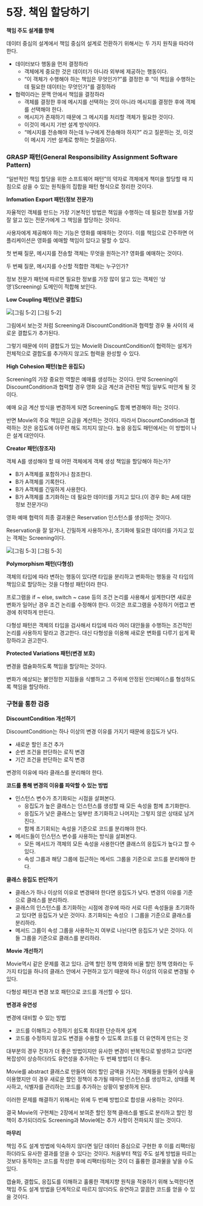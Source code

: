 # 5장. 책임 할당하기

**책임 주도 설계를 향해**

데이터 중심의 설계에서 책임 중심의 설계로 전환하기 위해서는 두 가지 원칙을 따라야 한다.

- 데이터보다 행동을 먼저 결정하라
    - 객체에게 중요한 것은 데이터가 아니라 외부에 제공하는 행동이다.
    - “이 객체가 수행해야 하는 책임은 무엇인가?”를 결정한 후 “이 책임을 수행하는 데 필요한 데이터는 무엇인가"를 결정하라
- 협력이라는 문맥 안에서 책임을 결정하라
    - 객체를 결정한 후에 메시지를 선택하는 것이 아니라 메시지를 결정한 후에 객체를 선택해야 한다.
    - 메시지가 존재하기 때문에 그 메시지를 처리할 객체가 필요한 것이다.
    - 이것이 메시지 기반 설계 방식이다.
    - “메시지를 전송해야 하는데 누구에게 전송해야 하지?” 라고 질문하는 것, 이것이 메시지 기반 설계로 향하는 첫걸음이다.
    

### GRASP 패턴(General Responsibility Assignment Software Pattern)

“일반적인 책임 할당을 위한 소프트웨어 패턴”의 약자로 객체에게 책미을 할당할 때 지침으로 삼을 수 있는 원칙들의 집합을 패턴 형식으로 정리한 것이다.

**Infomation Export 패턴(정보 전문가)**

자율적인 객체를 만드는 가장 기본적인 방법은 책임을 수행하는 데 필요한 정보를 가장 잘 알고 있는 전문가에게 그 책임을 할당하는 것이다.

사용자에게 제공해야 하는 기능은 영화를 예매하는 것이다. 이를 책임으로 간주하면 어플리케이션은 영화를 예매할 책임이 있다고 말할 수 있다.

첫 번째 질문, 메시지를 전송할 객체는 무엇을 원하는가? 영화를 예매하는 것이다.

두 번째 질문, 메시지를 수신할 적합한 객체는 누구인가?

정보 전문가 패턴에 따르면 필요한 정보를 가장 많이 알고 있는 객체인 ‘상영’(Screening) 도메인이 적합해 보인다.

**Low Coupling 패턴(낮은 결합도)**

![[그림 5-2]](https://github.com/swimming-lab/study-java-object/raw/master/05-movie-reservation-design-responsibility/5-2.png)
[그림 5-2]

그림에서 보는것 처럼 Screening과 DiscountCondition과 협력할 경우 둘 사이의 새로운 결합도가 추가된다. 

그렇기 때문에 이미 결합도가 있는 Movie와 DiscountCondition이 협력하는 설게가 전체적으로 결합도를 추가하지 않고도 협력을 완성할 수 있다.

**High Cohesion 패턴(높은 응집도)**

Screening의 가장 중요한 역할은 예매를 생성하는 것이다. 만약 Screening이 DiscountCondition과 협력할 경우 영화 요금 계산과 관련된 책임 일부도 떠안게 될 것이다.

예매 요금 계산 방식을 변경하게 되면 Screening도 함께 변경해야 하는 것이다.

반면 Movie의 주요 책임은 요금을 계산하는 것이다. 따라서 DiscountCondition과 협력하는 것은 응집도에 아무런 해도 끼치지 않는다. 높응 응집도 패턴에서는 이 방법이 나은 설계 대안이다.

**Creator 패턴(창조자)**

객체 A를 생성해야 할 때 어떤 객체에게 객체 생성 책임을 할당해야 하는가?

- B가 A객체를 포함하거나 참조한다.
- B가 A객체를 기록한다.
- B가 A객체를 긴밀하게 사용한다.
- B가 A객체를 초기화하는 데 필요한 데이터를 가지고 있다.(이 경우 B는 A에 대한 정보 전문가다)

영화 예매 협력의 최종 결과물은 Reservation 인스턴스를 생성하는 것이다.

Reservation을 잘 알거나, 긴밀하게 사용하거나, 초기화에 필요한 데이터를 가지고 있는 객체는 Screening이다.

![[그림 5-3]](https://github.com/swimming-lab/study-java-object/raw/master/05-movie-reservation-design-responsibility/5-3.png)
[그림 5-3]

**Polymorphism 패턴(다형성)**

객체의 타입에 따라 변하는 행동이 있다면 타입을 분리하고 변화하는 행동을 각 타입의 책임으로 할당하는 것을 다형성 패턴이라 한다.

프로그램을 if ~ else, switch ~ case 등의 조건 논리를 사용해서 설계한다면 새로운 변화가 일어난 경우 조건 논리를 수정해야 한다. 이것은 프로그램을 수정하기 어렵고 변경에 취약하게 만든다.

다형성 패턴은 객체의 타입을 검사해서 타입에 따라 여러 대안들을 수행하는 조건적인 논리를 사용하지 말라고 경고한다. 대신 다형성을 이용해 새로운 변화를 다루기 쉽게 확장하라고 권고한다.

**Protected Variations 패턴(변경 보호)**

변경을 캡슐화하도록 책임을 할당하는 것이다.

변화가 예상되는 불안정한 지점들을 식별하고 그 주위에 안정된 인터페이스를 형성하도록 책임을 할당하라.

### 구현을 통한 검증

**DiscountCondition 개선하기**

DiscountCondition는 하나 이상의 변경 이유를 가지기 때문에 응집도가 낮다.

- 새로운 할인 조건 추가
- 순번 조건을 판단하는 로직 변경
- 기간 조건을 판단하는 로직 변경

변경의 이유에 따라 클래스를 분리해야 한다.

**코드를 통해 변경의 이유를 파악할 수 있는 방법**

- 인스턴스 변수가 초기화되는 시점을 살펴본다.
    - 응집도가 높은 클래스는 인스턴스를 생성할 때 모든 속성을 함께 초기화한다.
    - 응집도가 낮은 클래스는 일부만 초기화하고 나머지는 그렇지 않은 상태로 남겨진다.
    - 함께 초기회되는 속성을 기준으로 코드를 분리해야 한다.
- 메서드들이 인스턴스 변수를 사용하는 방식을 살펴본다.
    - 모든 메서드가 객체의 모든 속성을 사용한다면 클래스의 응집도가 높다고 할 수 있다.
    - 속성 그룹과 해당 그룹에 접근하는 메서드 그룹을 기준으로 코드를 분리해야 한다.
    

**클래스 응집도 판단하기**

- 클래스가 하나 이상의 이유로 변경돼야 한다면 응집도가 낮다. 변경의 이유를 기준으로 클래스를 분리하라.
- 클래스의 인스턴스를 초기화하는 시점에 경우에 따라 서로 다른 속성들을 초기화하고 있다면 응집도가 낮은 것이다. 초기화되는 속성으 ㅣ그룹을 기준으로 클래스를 분리하라.
- 메서드 그룹이 속성 그룹을 사용하는지 여부로 나뉜다면 응집도가 낮은 것이다. 이들 그룹을 기준으로 클래스를 분리하라.

**Movie 개선하기**

Movie역시 같은 문제를 겪고 있다. 금액 할인 정책 영화와 비율 할인 정책 영화라는 두 가지 타입을 하나의 클래스 안에서 구현하고 있기 때문에 하나 이상의 이유로 변경될 수 있다.

다형성 패턴과 변경 보호 패턴으로 코드를 개선할 수 있다.

**변경과 유연성**

변경에 대비할 수 있는 방법

- 코드를 이해하고 수정하기 쉽도록 최대한 단순하게 설계
- 코드를 수정하지 않고도 변경을 수용할 수 있도록 코드를 더 유연하게 만드는 것

대부분의 경우 전자가 더 좋은 방법이지만 유사한 변경이 반복적으로 발생하고 있다면 복잡성이 상승하더라도 유연성을 추가하는 두 번째 방법이 더 좋다.

Movie를 abstract 클래스로 만들어 여러 할인 금액을 가지는 개체들을 만들어 상속을 이용했지만 이 경우 새로운 할인 정책이 추가될 때마다 인스턴스를 생성하고, 상태를 복사하고, 식별자를 관리하는 코드를 추가하는 상황이 발생하게 된다.

이러한 문제를 해결하기 위해서는 위에 두 번째 방법으로 합성을 사용하는 것이다.

결국 Movie의 구현체는 2장에서 보여준 할인 정책 클래스를 별도로 분리하고 할인 정책이 추가되더라도 Screening과 Movie에는 추가 사항이 전파되지 않는 것이다.

**마무리**

책임 주도 설계 방법에 익숙하지 않다면 일단 데이터 중심으로 구현한 후 이를 리팩터링하더라도 유사한 결과를 얻을 수 있다는 것이다. 처음부터 책임 주도 설계 방법을 따르는 것보다 동작하는 코드를 작성한 후에 리팩터링하는 것이 더 휼륭한 결과물을 낳을 수도 있다.

캡슐화, 결합도, 응집도를 이해하고 훌륭한 객체지향 원칙을 적용하기 위해 노력한다면 책임 주도 설계 방법을 단계적으로 따르지 않더라도 유연하고 깔끔한 코드를 얻을 수 있을 것이다.